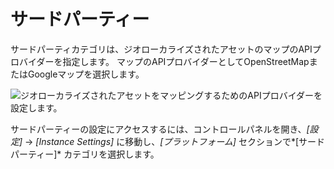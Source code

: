 # サードパーティー

サードパーティカテゴリは、ジオローカライズされたアセットのマップのAPIプロバイダーを指定します。 マップのAPIプロバイダーとしてOpenStreetMapまたはGoogleマップを選択します。

![ジオローカライズされたアセットをマッピングするためのAPIプロバイダーを設定します。](./third-party/images/01.png)

サードパーティーの設定にアクセスするには、コントロールパネルを開き、*[設定]* → *[Instance Settings]* に移動し、*[プラットフォーム]* セクションで*[サードパーティー]* カテゴリを選択します。
